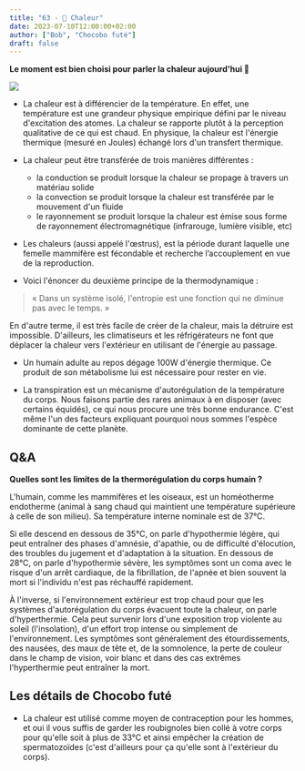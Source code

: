 ```yaml
---
title: "63 - 🥵 Chaleur"
date: 2023-07-10T12:00:00+02:00
author: ["Bob", "Chocobo futé"]
draft: false
---
```


**Le moment est bien choisi pour parler la chaleur aujourd'hui 🥵**

![](/img/63.jpg)

- La chaleur est à différencier de la température. En effet, une température est une grandeur physique empirique défini par le niveau d'excitation des atomes. La chaleur se rapporte plutôt à la perception qualitative de ce qui est chaud. En physique, la chaleur est l'énergie thermique (mesuré en Joules) échangé lors d'un transfert thermique.

- La chaleur peut être transférée de trois manières différentes :
	- la conduction se produit lorsque la chaleur se propage à travers un matériau solide
	- la convection se produit lorsque la chaleur est transférée par le mouvement d'un fluide
	- le rayonnement se produit lorsque la chaleur est émise sous forme de rayonnement électromagnétique (infrarouge, lumière visible, etc)

- Les chaleurs (aussi appelé l'œstrus), est la période durant laquelle une femelle mammifère est fécondable et recherche l’accouplement en vue de la reproduction. 

- Voici l'énoncer du deuxième principe de la thermodynamique :
> « Dans un système isolé, l'entropie est une fonction qui ne diminue pas avec le temps. »  

En d'autre terme, il est très facile de créer de la chaleur, mais la détruire est impossible. D'ailleurs, les climatiseurs et les réfrigérateurs ne font que déplacer la chaleur vers l'extérieur en utilisant de l'énergie au passage.  

- Un humain adulte au repos dégage 100W d'énergie thermique. Ce produit de son métabolisme lui est nécessaire pour rester en vie.

- La transpiration est un mécanisme d'autorégulation de la température du corps. Nous faisons partie des rares animaux à en disposer (avec certains équidés), ce qui nous procure une très bonne endurance. C'est même l'un des facteurs expliquant pourquoi nous sommes l'espèce dominante de cette planète.

## Q&A

**Quelles sont les limites de la thermorégulation du corps humain ?**

L'humain, comme les mammifères et les oiseaux, est un homéotherme endotherme (animal à sang chaud qui maintient une température supérieure à celle de son milieu). Sa température interne nominale est de 37°C.

Si elle descend en dessous de 35°C, on parle d'hypothermie légère, qui peut entraîner des phases d'amnésie, d'apathie, ou de difficulté d'élocution, des troubles du jugement et d'adaptation à la situation.
En dessous de 28°C, on parle d'hypothermie sévère, les symptômes sont un coma avec le risque d'un arrêt cardiaque, de la fibrillation, de l'apnée et bien souvent la mort si l'individu n'est pas réchauffé rapidement.

À l'inverse, si l'environnement extérieur est trop chaud pour que les systèmes d'autorégulation du corps évacuent toute la chaleur, on parle d'hyperthermie.
Cela peut survenir lors d'une exposition trop violente au soleil (l'insolation), d'un effort trop intense ou simplement de l'environnement.
Les symptômes sont généralement des étourdissements, des nausées, des maux de tête et, de la somnolence, la perte de couleur dans le champ de vision, voir blanc et dans des cas extrêmes l'hyperthermie peut entraîner la mort.

## Les détails de Chocobo futé

- La chaleur est utilisé comme moyen de contraception pour les hommes, et oui il vous suffis de garder les roubignoles bien collé à votre corps pour qu'elle soit à plus de 33°C et ainsi empêcher la création de spermatozoïdes (c'est d'ailleurs pour ça qu'elle sont à l'extérieur du corps).